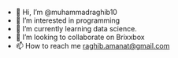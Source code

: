 - 👋 Hi, I’m @muhammadraghib10
- 👀 I’m interested in programming
- 🌱 I’m currently learning data science.
- 💞️ I’m looking to collaborate on Brixxbox
- 📫 How to reach me raghib.amanat@gmail.com

<!---
muhammadraghib10/muhammadraghib10 is a ✨ special ✨ repository because its `README.md` (this file) appears on your GitHub profile.
You can click the Preview link to take a look at your changes.
--->
